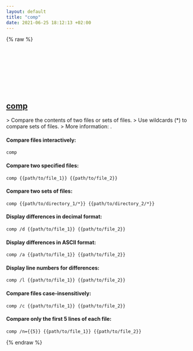 ```yaml
---
layout: default
title: "comp"
date: 2021-06-25 18:12:13 +02:00
---
```

{% raw %}
<h2 id="comp">
  <a href="/en/windows/comp.html">comp</a> <a href="#comp"><svg class="icon">
    <use href="/assets/images/unicode_sprite.svg#link" />
  </svg></a>
</h2>
> Compare the contents of two files or sets of files.
> Use wildcards (*) to compare sets of files.
> More information: <https://docs.microsoft.com/windows-server/administration/windows-commands/comp>.

#### Compare files interactively:
```shell
comp
```
#### Compare two specified files:
```shell
comp {{path/to/file_1}} {{path/to/file_2}}
```
#### Compare two sets of files:
```shell
comp {{path/to/directory_1/*}} {{path/to/directory_2/*}}
```
#### Display differences in decimal format:
```shell
comp /d {{path/to/file_1}} {{path/to/file_2}}
```
#### Display differences in ASCII format:
```shell
comp /a {{path/to/file_1}} {{path/to/file_2}}
```
#### Display line numbers for differences:
```shell
comp /l {{path/to/file_1}} {{path/to/file_2}}
```
#### Compare files case-insensitively:
```shell
comp /c {{path/to/file_1}} {{path/to/file_2}}
```
#### Compare only the first 5 lines of each file:
```shell
comp /n={{5}} {{path/to/file_1}} {{path/to/file_2}}
```
{% endraw %}